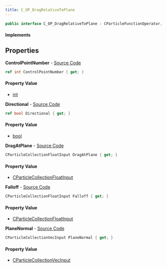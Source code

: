 ```yaml
---
title: C_OP_DragRelativeToPlane
---
```


```csharp
public interface C_OP_DragRelativeToPlane : CParticleFunctionOperator, CParticleFunction, ISchemaClass<CParticleFunction>, ISchemaClass<CParticleFunctionOperator>, ISchemaClass<C_OP_DragRelativeToPlane>, ISchemaField, ISchemaClass, INativeHandle
```

#### Implements

## Properties

**ControlPointNumber** - [Source Code](https://github.com/swiftly-solution/swiftlys2/blob/master/managed/src/SwiftlyS2.Generated/Schemas/Interfaces/C_OP_DragRelativeToPlane.cs#L24)

```csharp
ref int ControlPointNumber { get; }
```

#### Property Value

- [int](https://learn.microsoft.com/dotnet/api/system.int32)

**Directional** - [Source Code](https://github.com/swiftly-solution/swiftlys2/blob/master/managed/src/SwiftlyS2.Generated/Schemas/Interfaces/C_OP_DragRelativeToPlane.cs#L20)

```csharp
ref bool Directional { get; }
```

#### Property Value

- [bool](https://learn.microsoft.com/dotnet/api/system.boolean)

**DragAtPlane** - [Source Code](https://github.com/swiftly-solution/swiftlys2/blob/master/managed/src/SwiftlyS2.Generated/Schemas/Interfaces/C_OP_DragRelativeToPlane.cs#L16)

```csharp
CParticleCollectionFloatInput DragAtPlane { get; }
```

#### Property Value

- [CParticleCollectionFloatInput](/docs/api/shared/schemadefinitions/cparticlecollectionfloatinput)

**Falloff** - [Source Code](https://github.com/swiftly-solution/swiftlys2/blob/master/managed/src/SwiftlyS2.Generated/Schemas/Interfaces/C_OP_DragRelativeToPlane.cs#L18)

```csharp
CParticleCollectionFloatInput Falloff { get; }
```

#### Property Value

- [CParticleCollectionFloatInput](/docs/api/shared/schemadefinitions/cparticlecollectionfloatinput)

**PlaneNormal** - [Source Code](https://github.com/swiftly-solution/swiftlys2/blob/master/managed/src/SwiftlyS2.Generated/Schemas/Interfaces/C_OP_DragRelativeToPlane.cs#L22)

```csharp
CParticleCollectionVecInput PlaneNormal { get; }
```

#### Property Value

- [CParticleCollectionVecInput](/docs/api/shared/schemadefinitions/cparticlecollectionvecinput)

